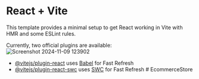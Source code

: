 # React + Vite

This template provides a minimal setup to get React working in Vite with HMR and some ESLint rules.

Currently, two official plugins are available:![Screenshot 2024-11-09 123902](https://github.com/user-attachments/assets/fcc8fbe3-439a-4fff-b2bc-672c83b09cf1)


- [@vitejs/plugin-react](https://github.com/vitejs/vite-plugin-react/blob/main/packages/plugin-react/README.md) uses [Babel](https://babeljs.io/) for Fast Refresh
- [@vitejs/plugin-react-swc](https://github.com/vitejs/vite-plugin-react-swc) uses [SWC](https://swc.rs/) for Fast Refresh
#   E c o m m e r c e S t o r e 
 
 
